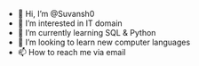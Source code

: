 - 👋 Hi, I’m @Suvansh0
- 👀 I’m interested in IT domain
- 🌱 I’m currently learning SQL & Python
- 💞️ I’m looking to learn new computer languages
- 📫 How to reach me via email

<!---
Suvansh0/Suvansh0 is a ✨ special ✨ repository because its `README.md` (this file) appears on your GitHub profile.
You can click the Preview link to take a look at your changes.
--->
